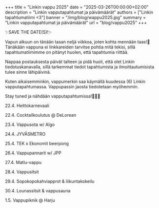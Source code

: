 +++
title = "Linkin vappu 2025"
date = "2025-03-26T00:00:00+02:00"
description = "Linkin vapputapahtumat ja päivämäärät"
authors = ["Linkin tapahtumatiimi <3"]
banner = "/img/blog/wappu2025.jpg"
summary = "Linkin vapputapahtumat ja päivämäärät"
url = "blog/vappu2025"
+++


✨SAVE THE DATE(S)!✨

Vapun alkuun on tänään tasan neljä viikkoa, joten kohta mennään taas!🎉 Tänäkään vappuna ei linkkareiden tarvitse pohtia mitä tekisi, sillä tapahtumatiimimme on pitänyt huolen, että tapahtumia riittää.

Nappaa postauksesta päivät talteen ja pidä huoli, että olet Linkin tiedotuskanavalla, sillä tarkemmat tiedot tapahtumista ja ilmoittautumisista tulee sinne lähipäivinä.

Kuten aikaisemminkin, vappumerkin saa käymällä kuudessa (6) Linkin vapputapahtumassa. Vappupassin jaosta tiedotetaan myöhemmin.

Stay tuned ja nähdään vapputapahtumissa!🫶🏻🥳

22.4. Heittokarnevaali

22.4. Cocktailkoulutus @ DeLorean

23.4. Vappusota w/ Algo

24.4. JYVÄSMETRO

25.4. TEK x Ekonomit beerpong

26.4. Vappupannarit w/ JPP

27.4. Matlu-vappu

28.4. Vappusitsit

29.4. Sopokopokahviapprot & liikuntakokeilu

30.4. Lounassitsit & vappusauna

1.5. Vappupiknik @ Harju


